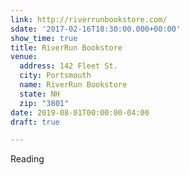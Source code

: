 ```yaml
---
link: http://riverrunbookstore.com/
sdate: '2017-02-16T18:30:00.000+00:00'
show_time: true
title: RiverRun Bookstore
venue:
  address: 142 Fleet St.
  city: Portsmouth
  name: RiverRun Bookstore
  state: NH
  zip: "3801"
date: 2019-08-01T00:00:00-04:00
draft: true

---
```

Reading